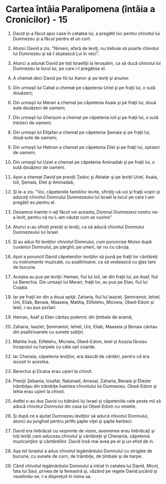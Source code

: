 # Cartea &#238;nt&#226;ia Paralipomena (&#238;nt&#226;ia a Cronicilor) - 15

1. David şi-a făcut apoi case în cetatea lui, a pregătit loc pentru chivotul lui Dumnezeu şi a făcut pentru el un cort. 

2. Atunci David a zis: "Nimeni, afară de leviţi, nu trebuie să poarte chivotul lui Dumnezeu şi să-I slujească Lui în veci". 

3. Atunci a adunat David pe toţi Israeliţii la Ierusalim, ca să ducă chivotul lui Dumnezeu la locul lui, pe care i-l pregătise el. 

4. A chemat deci David pe fiii lui Aaron şi pe leviţi şi anume: 

5. Din urmaşii lui Cahat a chemat pe căpetenia Uriel şi pe fraţii lui, o sută douăzeci; 

6. Din urmaşii lui Merari a chemat pe căpetenia Asaia şi pe fraţii lui, două sute douăzeci de oameni; 

7. Din urmaşii lui Gherşom a chemat pe căpetenia Ioil şi pe fraţii lui, o sută treizeci de oameni; 

8. Din urmaşii lui Eliţafan a chemat pe căpetenia Şemaia şi pe fraţii lui, două sute de oameni; 

9. Din urmaşii lui Hebron a chemat pe căpetenia Eliel şi pe fraţii lui, optzeci de oameni; 

10. Din urmaşii lui Uziel a chemat pe căpetenia Aminadab şi pe fraţii lui, o sută douăzeci de oameni. 

11. Apoi a chemat David pe preoţii Ţadoc şi Abiatar şi pe leviţii Uriel, Asaia, Ioil, Şemaia, Eliel şi Aminadab, 

12. Şi le-a zis: "Voi, căpeteniile familiilor levite, sfinţiţi-vă voi şi fraţii voştri şi aduceţi chivotul Domnului Dumnezeului lui Israel la locul pe care l-am pregătit eu pentru el. 

13. Deoarece înainte n-aţi făcut voi aceasta, Domnul Dumnezeul nostru ne-a lovit, pentru că nu L-am căutat cum se cuvine". 

14. Atunci s-au sfinţit preoţii şi leviţii, ca să aducă chivotul Domnului Dumnezeului lui Israel. 

15. Şi au adus fiii leviţilor chivotul Domnului, cum poruncise Moise după cuvântul Domnului, pe pârghii; pe umeri, iar nu cu căruţa. 

16. Apoi a poruncit David căpeteniilor leviţilor să pună pe fraţii lor cântăreţi cu instrumente muzicale, cu psaltirioane, ca să vestească cu glas tare de bucurie. 

17. Aceştia au pus pe leviţii: Heman, fiul lui Ioil, iar din fraţii lui, pe Asaf, fiul lui Berechia. Din urmaşii lui Merari, fraţii lor, au pus pe Etan, fiul lui Cuşaia. 

18. Iar pe fraţii lor din a doua spiţă: Zaharia, fiul lui Iaaziel, Şemiramot, Iehiel, Uni, Eliab, Benaia, Maaseia, Matitia, Elifelehu, Micneia, Obed-Edom şi Ieiel, i-au pus portari. 

19. Heman, Asaf şi Etan cântau puternic din ţimbale de aramă; 

20. Zaharia, Iaaziel, Şemiramot, Iehiel, Uni, Eliab, Maaseia şi Benaia cântau din psaltirioanele cu sunete subţiri. 

21. Matitia însă, Elifelehu, Micneia, Obed-Edom, Ieiel şi Azazia făceau începutul cu harpele cu câte opt coarde. 

22. Iar Chenaia, căpetenia leviţilor, era dascăl de cântări, pentru că era iscusit în acestea. 

23. Berechia şi Elcana erau uşieri la chivot. 

24. Preoţii Şebania, Iosafat, Natanael, Amasai, Zaharia, Benaia şi Eliezer trâmbiţau din trâmbiţe înaintea chivotului lui Dumnezeu. Obed-Edom şi Iehia erau uşieri la chivot. 

25. Astfel s-au dus David cu bătrânii lui Israel şi căpeteniile cele peste mii să aducă chivotul Domnului din casa lui Obed-Edom cu veselie. 

26. Şi după ce a ajutat Dumnezeu leviţilor să aducă chivotul Domnului, atunci au junghiat pentru jertfe şapte viţei şi şapte berbeci. 

27. David era îmbrăcat cu veşminte de vison, asemenea erau îmbrăcaţi şi toţi leviţii care aduceau chivotul şi cântăreţii şi Chenania, căpetenia muzicanţilor şi cântărelilor. David însă mai avea pe el şi un efod de in. 

28. Aşa tot Israelul a adus chivotul legământului Domnului cu strigăte de bucurie, cu sunete de corn, de trâmbiţe, de ţimbale şi de harpe. 

29. Când chivotul legământului Domnului a intrat în cetatea lui David, Micol, fata lui Saul, privea de la fereastră şi, văzând pe regele David jucând şi veselindu-se, l-a dispreţuit în inima sa. 

